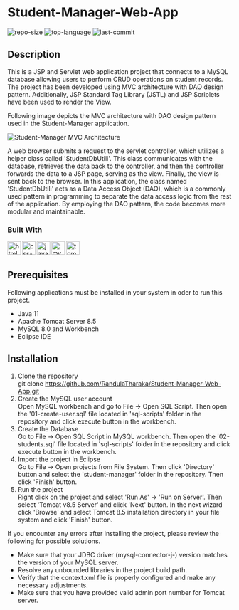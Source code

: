 # Student-Manager-Web-App
![repo-size](https://img.shields.io/github/repo-size/RandulaTharaka/Student-Manager-Web-App) 
![top-language](https://img.shields.io/github/languages/top/RandulaTharaka/Student-Manager-Web-App) 
![last-commit](https://img.shields.io/github/last-commit/RandulaTharaka/Student-Manager-Web-App) 

## Description
This is a JSP and Servlet web application project that connects to a MySQL database allowing users to perform CRUD operations on student records. The project has been developed using MVC architecture with DAO design pattern. Additionally, JSP Standard Tag Library (JSTL) and JSP Scriplets have been used to render the View. 

Following image depicts the MVC architecture with DAO design pattern used in the Student-Manager application. 

![Student-Manager MVC Architecture](https://github.com/RandulaTharaka/Student-Manager-Web-App/assets/60685092/2ab0e990-7d2b-4a50-889e-abbeb820c873)

A web browser submits a request to the servlet controller, which utilizes a helper class called 'StudentDbUtili'. This class communicates with the database, retrieves the data back to the controller, and then the controller forwards the data to a JSP page, serving as the view. Finally, the view is sent back to the browser.
In this application, the class named 'StudentDbUtili' acts as a Data Access Object (DAO), which is a commonly used pattern in programming to separate the data access logic from the rest of the application. By employing the DAO pattern, the code becomes more modular and maintainable.

### Built With
<img align= "left" style="padding-right" width="30px" alt="html-icon" src="https://cdn.jsdelivr.net/gh/devicons/devicon/icons/html5/html5-original.svg" />
<img align= "left" style="padding-right" width="30px" alt="css-icon" src="https://cdn.jsdelivr.net/gh/devicons/devicon/icons/css3/css3-original.svg" />
<img align= "left" style="padding-right" width="30px" alt="java-icon" src="https://cdn.jsdelivr.net/gh/devicons/devicon/icons/java/java-original.svg" />
<img align= "left" style="padding-right" width="30px" alt="mysql-icon" src="https://cdn.jsdelivr.net/gh/devicons/devicon/icons/mysql/mysql-original.svg" />
<img align= "left" style="padding-right" width="30px" alt="tomcat-icon" src="https://cdn.jsdelivr.net/gh/devicons/devicon/icons/tomcat/tomcat-original.svg" />       
</br>
</br>

          
## Prerequisites
Following applications must be installed in your system in oder to run this project.
- Java 11
- Apache Tomcat Server 8.5
- MySQL 8.0 and Workbench
- Eclipse IDE

## Installation 
1. Clone the repository<br>
   git clone https://github.com/RandulaTharaka/Student-Manager-Web-App.git
2. Create the MySQL user account<br>
   Open MySQL workbench and go to File -> Open SQL Script. Then open the '01-create-user.sql' file located in 'sql-scripts' folder in the repository and click execute button in the workbench.
3. Create the Database<br>
   Go to File -> Open SQL Script in MySQL workbench. Then open the '02-students.sql' file located in 'sql-scripts' folder in the repository and click execute button in the workbench.
4. Import the project in Eclipse<br>
   Go to File -> Open projects from File System. Then click 'Directory' button and select the 'student-manager' folder in the repository. Then click 'Finish' button.
5. Run the project<br>
   Right click on the project and select 'Run As' -> 'Run on Server'. Then select 'Tomcat v8.5 Server' and click 'Next' button. In the next wizard click 'Browse' and select Tomcat 8.5 installation directory in your file system and click 'Finish' button.

If you encounter any errors after installing the project, please review the following for possible solutions.
   - Make sure that your JDBC driver (mysql-connector-j-) version matches the version of your MySQL server.
   - Resolve any unbounded libraries in the project build path.
   - Verify that the context.xml file is properly configured and make any necessary adjustments.
   - Make sure that you have provided valid admin port number for Tomcat server.
